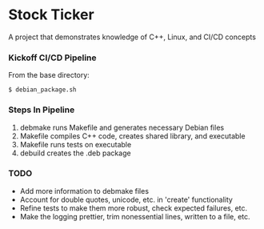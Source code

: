 # Stock Ticker #
A project that demonstrates knowledge of C++, Linux, and CI/CD concepts

### Kickoff CI/CD Pipeline ###
From the base directory:
```
$ debian_package.sh
```

### Steps In Pipeline ###
1. debmake runs Makefile and generates necessary Debian files
2. Makefile compiles C++ code, creates shared library, and executable
3. Makefile runs tests on executable
4. debuild creates the .deb package

### TODO ###
- Add more information to debmake files
- Account for double quotes, unicode, etc. in 'create' functionality
- Refine tests to make them more robust, check expected failures, etc.
- Make the logging prettier, trim nonessential lines, written to a file, etc.